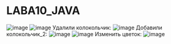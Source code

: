 # LABA10_JAVA
![image](https://github.com/AnnaTupota/LABA10_JAVA/assets/125197669/6d3640c8-700c-4c0f-b744-dbff981c5f56)
![image](https://github.com/AnnaTupota/LABA10_JAVA/assets/125197669/5b42134e-78dc-430b-93b7-56733c72c5ad)
Удалили колокольчик:
![image](https://github.com/AnnaTupota/LABA10_JAVA/assets/125197669/4f75a5da-e242-4901-a99f-34175fe02889)
Добавили колокольчик_2:
![image](https://github.com/AnnaTupota/LABA10_JAVA/assets/125197669/3b285784-2c0c-4df6-87cb-8ff3f51d9fc6)
![image](https://github.com/AnnaTupota/LABA10_JAVA/assets/125197669/4df728d2-9072-4a34-8168-e17b19d045c2)
Изменить цветок:
![image](https://github.com/AnnaTupota/LABA10_JAVA/assets/125197669/23e9c529-be24-44b7-885c-1aaa2be8b6cc)

